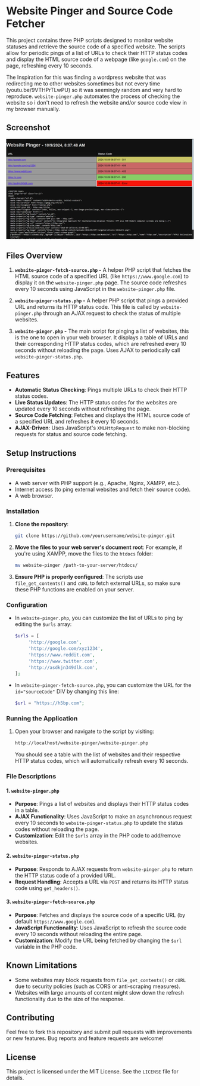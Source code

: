 # Website Pinger and Source Code Fetcher

This project contains three PHP scripts designed to monitor website statuses and retrieve the source code of a specified website. The scripts allow for periodic pings of a list of URLs to check their HTTP status codes and display the HTML source code of a webpage (like `google.com`) on the page, refreshing every 10 seconds.

The Inspiration for this was finding a wordpress website that was redirecting me to other websites sometimes but not every time (youtu.be/9VTHPrTLwPU) so it was seemingly random and very hard to reproduce.  `website-pinger.php` automates the process of checking the website so i don't need to refresh the website and/or source code view in my browser manually.

## Screenshot
![Alt text](screenshot-2024.10.09_080749.jpg?raw=true "screenshot")

## Files Overview

1. **`website-pinger-fetch-source.php` -**
	A helper PHP script that fetches the HTML source code of a specified URL (like `https://www.google.com`) to display it on the `website-pinger.php` page. The source code refreshes every 10 seconds using JavaScript in the `website-pinger.php` file.

2. **`website-pinger-status.php` -**
	A helper PHP script that pings a provided URL and returns its HTTP status code. This file is called by `website-pinger.php` through an AJAX request to check the status of multiple websites.

3. **`website-pinger.php` -**
	The main script for pinging a list of websites, this is the one to open in your web browser. It displays a table of URLs and their corresponding HTTP status codes, which are refreshed every 10 seconds without reloading the page. Uses AJAX to periodically call `website-pinger-status.php`.

## Features

- **Automatic Status Checking**: Pings multiple URLs to check their HTTP status codes.
- **Live Status Updates**: The HTTP status codes for the websites are updated every 10 seconds without refreshing the page.
- **Source Code Fetching**: Fetches and displays the HTML source code of a specified URL and refreshes it every 10 seconds.
- **AJAX-Driven**: Uses JavaScript's `XMLHttpRequest` to make non-blocking requests for status and source code fetching.

## Setup Instructions

### Prerequisites

- A web server with PHP support (e.g., Apache, Nginx, XAMPP, etc.).
- Internet access (to ping external websites and fetch their source code).
- A web browser.

### Installation

1. **Clone the repository**:
	```bash
	git clone https://github.com/yourusername/website-pinger.git
	```

2. **Move the files to your web server's document root**:
	For example, if you're using XAMPP, move the files to the `htdocs` folder:
	```bash
	mv website-pinger /path-to-your-server/htdocs/
	```

3. **Ensure PHP is properly configured**: The scripts use `file_get_contents()` and `cURL` to fetch external URLs, so make sure these PHP functions are enabled on your server.

### Configuration

- In `website-pinger.php`, you can customize the list of URLs to ping by editing the `$urls` array:
	```php
	$urls = [
		 'http://google.com',
		 'http://google.com/xyz1234',
		 'https://www.reddit.com',
		 'https://www.twitter.com',
		 'http://asdkjn349dlk.com',
	];
	```
- In `website-pinger-fetch-source.php`, you can customize the URL for the `id="sourceCode"` DIV by changing this line:
	```php
	$url = "https://h5bp.com";
	```

### Running the Application

1. Open your browser and navigate to the script by visiting:
	```bash
	http://localhost/website-pinger/website-pinger.php
	```

	You should see a table with the list of websites and their respective HTTP status codes, which will automatically refresh every 10 seconds.


### File Descriptions

#### 1. `website-pinger.php`

- **Purpose**: Pings a list of websites and displays their HTTP status codes in a table.
- **AJAX Functionality**: Uses JavaScript to make an asynchronous request every 10 seconds to `website-pinger-status.php` to update the status codes without reloading the page.
- **Customization**: Edit the `$urls` array in the PHP code to add/remove websites.

#### 2. `website-pinger-status.php`

- **Purpose**: Responds to AJAX requests from `website-pinger.php` to return the HTTP status code of a provided URL.
- **Request Handling**: Accepts a URL via `POST` and returns its HTTP status code using `get_headers()`.

#### 3. `website-pinger-fetch-source.php`

- **Purpose**: Fetches and displays the source code of a specific URL (by default `https://www.google.com`).
- **JavaScript Functionality**: Uses JavaScript to refresh the source code every 10 seconds without reloading the entire page.
- **Customization**: Modify the URL being fetched by changing the `$url` variable in the PHP code.

## Known Limitations

- Some websites may block requests from `file_get_contents()` or `cURL` due to security policies (such as CORS or anti-scraping measures).
- Websites with large amounts of content might slow down the refresh functionality due to the size of the response.

## Contributing

Feel free to fork this repository and submit pull requests with improvements or new features. Bug reports and feature requests are welcome!

## License

This project is licensed under the MIT License. See the `LICENSE` file for details.
